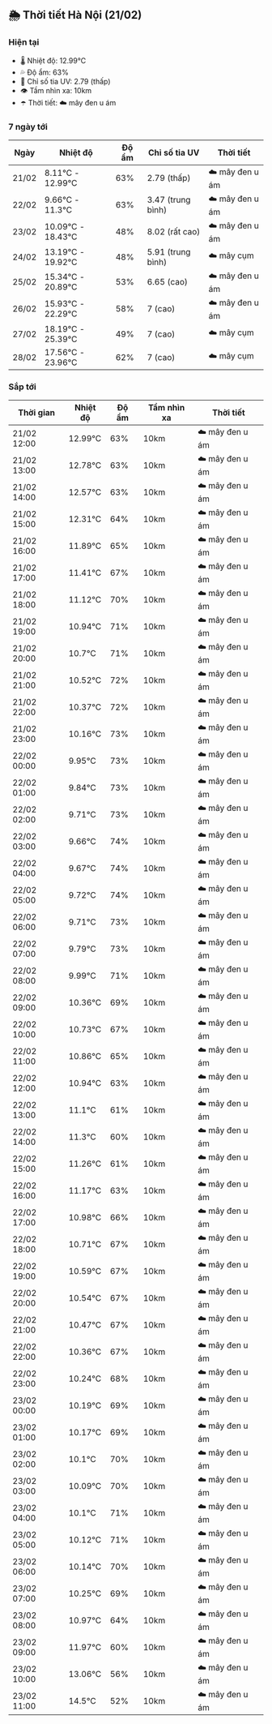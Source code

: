 ## 🌦️ Thời tiết Hà Nội (21/02)

### Hiện tại

- 🌡️ Nhiệt độ: 12.99℃
- 💦 Độ ẩm: 63%
- 🌟 Chỉ số tia UV: 2.79 (thấp)
- 👁️ Tầm nhìn xa: 10km
- ☂️ Thời tiết: ☁️ mây đen u ám

### 7 ngày tới

| Ngày | Nhiệt độ | Độ ẩm | Chỉ số tia UV | Thời tiết |
| --- | --- | --- | --- | --- |
| 21/02 | 8.11℃ - 12.99℃ | 63% | 2.79 (thấp) | ☁️ mây đen u ám |
| 22/02 | 9.66℃ - 11.3℃ | 63% | 3.47 (trung bình) | ☁️ mây đen u ám |
| 23/02 | 10.09℃ - 18.43℃ | 48% | 8.02 (rất cao) | ☁️ mây đen u ám |
| 24/02 | 13.19℃ - 19.92℃ | 48% | 5.91 (trung bình) | ☁️ mây cụm |
| 25/02 | 15.34℃ - 20.89℃ | 53% | 6.65 (cao) | ☁️ mây đen u ám |
| 26/02 | 15.93℃ - 22.29℃ | 58% | 7 (cao) | ☁️ mây đen u ám |
| 27/02 | 18.19℃ - 25.39℃ | 49% | 7 (cao) | ☁️ mây cụm |
| 28/02 | 17.56℃ - 23.96℃ | 62% | 7 (cao) | ☁️ mây cụm |

### Sắp tới

| Thời gian | Nhiệt độ | Độ ẩm | Tầm nhìn xa | Thời tiết |
| --- | --- | --- | --- | --- |
| 21/02 12:00 | 12.99℃ | 63% | 10km | ☁️ mây đen u ám |
| 21/02 13:00 | 12.78℃ | 63% | 10km | ☁️ mây đen u ám |
| 21/02 14:00 | 12.57℃ | 63% | 10km | ☁️ mây đen u ám |
| 21/02 15:00 | 12.31℃ | 64% | 10km | ☁️ mây đen u ám |
| 21/02 16:00 | 11.89℃ | 65% | 10km | ☁️ mây đen u ám |
| 21/02 17:00 | 11.41℃ | 67% | 10km | ☁️ mây đen u ám |
| 21/02 18:00 | 11.12℃ | 70% | 10km | ☁️ mây đen u ám |
| 21/02 19:00 | 10.94℃ | 71% | 10km | ☁️ mây đen u ám |
| 21/02 20:00 | 10.7℃ | 71% | 10km | ☁️ mây đen u ám |
| 21/02 21:00 | 10.52℃ | 72% | 10km | ☁️ mây đen u ám |
| 21/02 22:00 | 10.37℃ | 72% | 10km | ☁️ mây đen u ám |
| 21/02 23:00 | 10.16℃ | 73% | 10km | ☁️ mây đen u ám |
| 22/02 00:00 | 9.95℃ | 73% | 10km | ☁️ mây đen u ám |
| 22/02 01:00 | 9.84℃ | 73% | 10km | ☁️ mây đen u ám |
| 22/02 02:00 | 9.71℃ | 73% | 10km | ☁️ mây đen u ám |
| 22/02 03:00 | 9.66℃ | 74% | 10km | ☁️ mây đen u ám |
| 22/02 04:00 | 9.67℃ | 74% | 10km | ☁️ mây đen u ám |
| 22/02 05:00 | 9.72℃ | 74% | 10km | ☁️ mây đen u ám |
| 22/02 06:00 | 9.71℃ | 73% | 10km | ☁️ mây đen u ám |
| 22/02 07:00 | 9.79℃ | 73% | 10km | ☁️ mây đen u ám |
| 22/02 08:00 | 9.99℃ | 71% | 10km | ☁️ mây đen u ám |
| 22/02 09:00 | 10.36℃ | 69% | 10km | ☁️ mây đen u ám |
| 22/02 10:00 | 10.73℃ | 67% | 10km | ☁️ mây đen u ám |
| 22/02 11:00 | 10.86℃ | 65% | 10km | ☁️ mây đen u ám |
| 22/02 12:00 | 10.94℃ | 63% | 10km | ☁️ mây đen u ám |
| 22/02 13:00 | 11.1℃ | 61% | 10km | ☁️ mây đen u ám |
| 22/02 14:00 | 11.3℃ | 60% | 10km | ☁️ mây đen u ám |
| 22/02 15:00 | 11.26℃ | 61% | 10km | ☁️ mây đen u ám |
| 22/02 16:00 | 11.17℃ | 63% | 10km | ☁️ mây đen u ám |
| 22/02 17:00 | 10.98℃ | 66% | 10km | ☁️ mây đen u ám |
| 22/02 18:00 | 10.71℃ | 67% | 10km | ☁️ mây đen u ám |
| 22/02 19:00 | 10.59℃ | 67% | 10km | ☁️ mây đen u ám |
| 22/02 20:00 | 10.54℃ | 67% | 10km | ☁️ mây đen u ám |
| 22/02 21:00 | 10.47℃ | 67% | 10km | ☁️ mây đen u ám |
| 22/02 22:00 | 10.36℃ | 67% | 10km | ☁️ mây đen u ám |
| 22/02 23:00 | 10.24℃ | 68% | 10km | ☁️ mây đen u ám |
| 23/02 00:00 | 10.19℃ | 69% | 10km | ☁️ mây đen u ám |
| 23/02 01:00 | 10.17℃ | 69% | 10km | ☁️ mây đen u ám |
| 23/02 02:00 | 10.1℃ | 70% | 10km | ☁️ mây đen u ám |
| 23/02 03:00 | 10.09℃ | 70% | 10km | ☁️ mây đen u ám |
| 23/02 04:00 | 10.1℃ | 71% | 10km | ☁️ mây đen u ám |
| 23/02 05:00 | 10.12℃ | 71% | 10km | ☁️ mây đen u ám |
| 23/02 06:00 | 10.14℃ | 70% | 10km | ☁️ mây đen u ám |
| 23/02 07:00 | 10.25℃ | 69% | 10km | ☁️ mây đen u ám |
| 23/02 08:00 | 10.97℃ | 64% | 10km | ☁️ mây đen u ám |
| 23/02 09:00 | 11.97℃ | 60% | 10km | ☁️ mây đen u ám |
| 23/02 10:00 | 13.06℃ | 56% | 10km | ☁️ mây đen u ám |
| 23/02 11:00 | 14.5℃ | 52% | 10km | ☁️ mây đen u ám |

